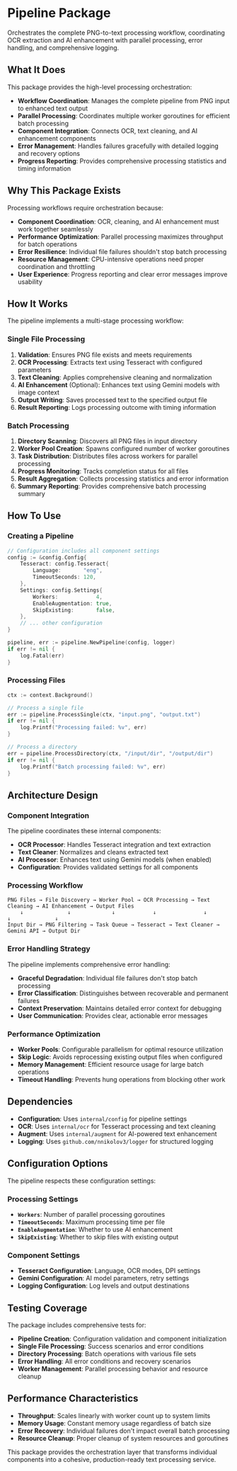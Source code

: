 # Pipeline Package

Orchestrates the complete PNG-to-text processing workflow, coordinating OCR extraction and AI enhancement with parallel processing, error handling, and comprehensive logging.

## What It Does

This package provides the high-level processing orchestration:

- **Workflow Coordination**: Manages the complete pipeline from PNG input to enhanced text output
- **Parallel Processing**: Coordinates multiple worker goroutines for efficient batch processing
- **Component Integration**: Connects OCR, text cleaning, and AI enhancement components
- **Error Management**: Handles failures gracefully with detailed logging and recovery options
- **Progress Reporting**: Provides comprehensive processing statistics and timing information

## Why This Package Exists

Processing workflows require orchestration because:

- **Component Coordination**: OCR, cleaning, and AI enhancement must work together seamlessly
- **Performance Optimization**: Parallel processing maximizes throughput for batch operations
- **Error Resilience**: Individual file failures shouldn't stop batch processing
- **Resource Management**: CPU-intensive operations need proper coordination and throttling
- **User Experience**: Progress reporting and clear error messages improve usability

## How It Works

The pipeline implements a multi-stage processing workflow:

### Single File Processing

1. **Validation**: Ensures PNG file exists and meets requirements
2. **OCR Processing**: Extracts text using Tesseract with configured parameters
3. **Text Cleaning**: Applies comprehensive cleaning and normalization
4. **AI Enhancement** (Optional): Enhances text using Gemini models with image context
5. **Output Writing**: Saves processed text to the specified output file
6. **Result Reporting**: Logs processing outcome with timing information

### Batch Processing

1. **Directory Scanning**: Discovers all PNG files in input directory
2. **Worker Pool Creation**: Spawns configured number of worker goroutines
3. **Task Distribution**: Distributes files across workers for parallel processing
4. **Progress Monitoring**: Tracks completion status for all files
5. **Result Aggregation**: Collects processing statistics and error information
6. **Summary Reporting**: Provides comprehensive batch processing summary

## How To Use

### Creating a Pipeline

```go
// Configuration includes all component settings
config := &config.Config{
    Tesseract: config.Tesseract{
        Language:       "eng",
        TimeoutSeconds: 120,
    },
    Settings: config.Settings{
        Workers:            4,
        EnableAugmentation: true,
        SkipExisting:       false,
    },
    // ... other configuration
}

pipeline, err := pipeline.NewPipeline(config, logger)
if err != nil {
    log.Fatal(err)
}
```

### Processing Files

```go
ctx := context.Background()

// Process a single file
err := pipeline.ProcessSingle(ctx, "input.png", "output.txt")
if err != nil {
    log.Printf("Processing failed: %v", err)
}

// Process a directory
err = pipeline.ProcessDirectory(ctx, "/input/dir", "/output/dir")
if err != nil {
    log.Printf("Batch processing failed: %v", err)
}
```

## Architecture Design

### Component Integration

The pipeline coordinates these internal components:

- **OCR Processor**: Handles Tesseract integration and text extraction
- **Text Cleaner**: Normalizes and cleans extracted text
- **AI Processor**: Enhances text using Gemini models (when enabled)
- **Configuration**: Provides validated settings for all components

### Processing Workflow

```
PNG Files → File Discovery → Worker Pool → OCR Processing → Text Cleaning → AI Enhancement → Output Files
    ↓              ↓             ↓            ↓               ↓                ↓              ↓
Input Dir → PNG Filtering → Task Queue → Tesseract → Text Cleaner → Gemini API → Output Dir
```

### Error Handling Strategy

The pipeline implements comprehensive error handling:

- **Graceful Degradation**: Individual file failures don't stop batch processing
- **Error Classification**: Distinguishes between recoverable and permanent failures
- **Context Preservation**: Maintains detailed error context for debugging
- **User Communication**: Provides clear, actionable error messages

### Performance Optimization

- **Worker Pools**: Configurable parallelism for optimal resource utilization
- **Skip Logic**: Avoids reprocessing existing output files when configured
- **Memory Management**: Efficient resource usage for large batch operations
- **Timeout Handling**: Prevents hung operations from blocking other work

## Dependencies

- **Configuration**: Uses `internal/config` for pipeline settings
- **OCR**: Uses `internal/ocr` for Tesseract processing and text cleaning
- **Augment**: Uses `internal/augment` for AI-powered text enhancement
- **Logging**: Uses `github.com/nnikolov3/logger` for structured logging

## Configuration Options

The pipeline respects these configuration settings:

### Processing Settings
- **`Workers`**: Number of parallel processing goroutines
- **`TimeoutSeconds`**: Maximum processing time per file
- **`EnableAugmentation`**: Whether to use AI enhancement
- **`SkipExisting`**: Whether to skip files with existing output

### Component Settings
- **Tesseract Configuration**: Language, OCR modes, DPI settings
- **Gemini Configuration**: AI model parameters, retry settings
- **Logging Configuration**: Log levels and output destinations

## Testing Coverage

The package includes comprehensive tests for:

- **Pipeline Creation**: Configuration validation and component initialization
- **Single File Processing**: Success scenarios and error conditions
- **Directory Processing**: Batch operations with various file sets
- **Error Handling**: All error conditions and recovery scenarios
- **Worker Management**: Parallel processing behavior and resource cleanup

## Performance Characteristics

- **Throughput**: Scales linearly with worker count up to system limits
- **Memory Usage**: Constant memory usage regardless of batch size
- **Error Recovery**: Individual failures don't impact overall batch processing
- **Resource Cleanup**: Proper cleanup of system resources and goroutines

This package provides the orchestration layer that transforms individual components into a cohesive, production-ready text processing service.